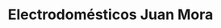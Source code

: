 ---
title: "Electrodomésticos Juan Mora"
url: /beas-de-segura/electrodomesticos-juan-mora/
shop: electrónica
---